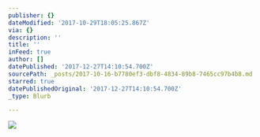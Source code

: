 ```yaml
---
publisher: {}
dateModified: '2017-10-29T18:05:25.867Z'
via: {}
description: ''
title: ''
inFeed: true
author: []
datePublished: '2017-12-27T14:10:54.700Z'
sourcePath: _posts/2017-10-16-b7780ef3-dbf8-4834-89b8-7465cc97b4b8.md
starred: true
datePublishedOriginal: '2017-12-27T14:10:54.700Z'
_type: Blurb

---
```

![](https://the-grid-user-content.s3-us-west-2.amazonaws.com/111f375e-d24a-4ddb-af65-e72d40cce951.jpg)